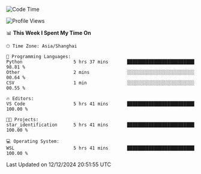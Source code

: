 <!--START_SECTION:waka-->
![Code Time](http://img.shields.io/badge/Code%20Time-2%2C141%20hrs%2024%20mins-blue)

![Profile Views](http://img.shields.io/badge/Profile%20Views-2-blue)

📊 **This Week I Spent My Time On** 

```text
🕑︎ Time Zone: Asia/Shanghai

💬 Programming Languages: 
Python                   5 hrs 37 mins       █████████████████████████   98.81 % 
Other                    2 mins              ░░░░░░░░░░░░░░░░░░░░░░░░░   00.64 % 
CSV                      1 min               ░░░░░░░░░░░░░░░░░░░░░░░░░   00.55 % 

🔥 Editors: 
VS Code                  5 hrs 41 mins       █████████████████████████   100.00 % 

🐱‍💻 Projects: 
star_identification      5 hrs 41 mins       █████████████████████████   100.00 % 

💻 Operating System: 
WSL                      5 hrs 41 mins       █████████████████████████   100.00 % 
```


 Last Updated on 12/12/2024 20:51:55 UTC
<!--END_SECTION:waka-->